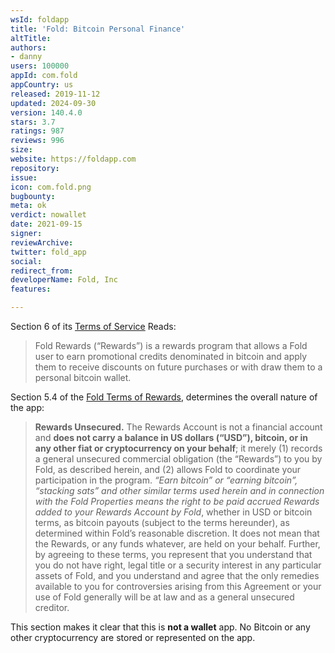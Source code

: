 ```yaml
---
wsId: foldapp
title: 'Fold: Bitcoin Personal Finance'
altTitle: 
authors:
- danny
users: 100000
appId: com.fold
appCountry: us
released: 2019-11-12
updated: 2024-09-30
version: 140.4.0
stars: 3.7
ratings: 987
reviews: 996
size: 
website: https://foldapp.com
repository: 
issue: 
icon: com.fold.png
bugbounty: 
meta: ok
verdict: nowallet
date: 2021-09-15
signer: 
reviewArchive: 
twitter: fold_app
social: 
redirect_from: 
developerName: Fold, Inc
features: 

---
```


Section 6 of its [Terms of Service](https://foldapp.com/legal/terms-of-rewards) Reads:

> Fold Rewards (“Rewards”) is a rewards program that allows a Fold user to earn promotional credits denominated in bitcoin and apply them to receive discounts on future purchases or with draw them to a personal bitcoin wallet.

Section 5.4 of the [Fold Terms of Rewards](https://foldapp.com/legal/terms-of-rewards), determines the overall nature of the app:

> **Rewards Unsecured.** The Rewards Account is not a financial account and **does not carry a balance in US dollars (“USD”), bitcoin, or in any other fiat or cryptocurrency on your behalf**; it merely (1) records a general unsecured commercial obligation (the “Rewards”) to you by Fold, as described herein, and (2) allows Fold to coordinate your participation in the program.  *“Earn bitcoin” or “earning bitcoin”, “stacking sats” and other similar terms used herein and in connection with the Fold Properties means the right to be paid accrued Rewards added to your Rewards Account by Fold*, whether in USD or bitcoin terms, as bitcoin payouts (subject to the terms hereunder), as determined within Fold’s reasonable discretion. It does not mean that the Rewards, or any funds whatever, are held on your behalf. Further, by agreeing to these terms, you represent that you understand that you do not have right, legal title or a security interest in any particular assets of Fold, and you understand and agree that the only remedies available to you for controversies arising from this Agreement or your use of Fold generally will be at law and as a general unsecured creditor.

This section makes it clear that this is **not a wallet** app. No Bitcoin or any other cryptocurrency are stored or represented on the app.
